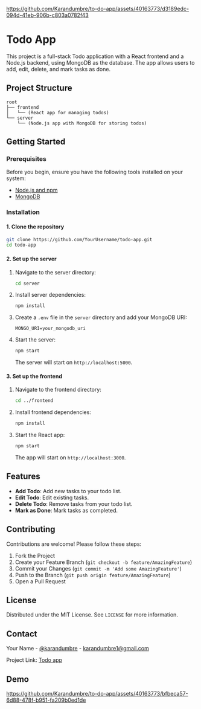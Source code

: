 
https://github.com/Karandumbre/to-do-app/assets/40163773/d3189edc-094d-41eb-906b-c803a0782f43
# Todo App

This project is a full-stack Todo application with a React frontend and a Node.js backend, using MongoDB as the database. The app allows users to add, edit, delete, and mark tasks as done.

## Project Structure

```
root
├── frontend
│   └── (React app for managing todos)
└── server
    └── (Node.js app with MongoDB for storing todos)
```

## Getting Started

### Prerequisites

Before you begin, ensure you have the following tools installed on your system:

- [Node.js and npm](https://nodejs.org/en/download/)
- [MongoDB](https://docs.mongodb.com/manual/installation/)

### Installation

#### 1. Clone the repository

```bash
git clone https://github.com/YourUsername/todo-app.git
cd todo-app
```

#### 2. Set up the server

1. Navigate to the server directory:

   ```bash
   cd server
   ```

2. Install server dependencies:

   ```bash
   npm install
   ```

3. Create a `.env` file in the `server` directory and add your MongoDB URI:

   ```
   MONGO_URI=your_mongodb_uri
   ```

4. Start the server:

   ```bash
   npm start
   ```

   The server will start on `http://localhost:5000`.

#### 3. Set up the frontend

1. Navigate to the frontend directory:

   ```bash
   cd ../frontend
   ```

2. Install frontend dependencies:

   ```bash
   npm install
   ```

3. Start the React app:

   ```bash
   npm start
   ```

   The app will start on `http://localhost:3000`.

## Features

- **Add Todo**: Add new tasks to your todo list.
- **Edit Todo**: Edit existing tasks.
- **Delete Todo**: Remove tasks from your todo list.
- **Mark as Done**: Mark tasks as completed.

## Contributing

Contributions are welcome! Please follow these steps:

1. Fork the Project
2. Create your Feature Branch (`git checkout -b feature/AmazingFeature`)
3. Commit your Changes (`git commit -m 'Add some AmazingFeature'`)
4. Push to the Branch (`git push origin feature/AmazingFeature`)
5. Open a Pull Request

## License

Distributed under the MIT License. See `LICENSE` for more information.

## Contact

Your Name - [@karandumbre](https://x.com/karandumbre) - karandumbre1@gmail.com

Project Link: [Todo app](https://github.com/Karandumbre/to-do-app)

## Demo

https://github.com/Karandumbre/to-do-app/assets/40163773/bfbeca57-6d88-478f-b951-fa209b0ed1de


